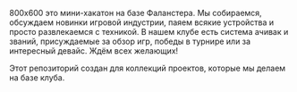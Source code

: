 800x600 это мини-хакатон на базе Фаланстера. Мы собираемся, обсуждаем новинки игровой индустрии, паяем всякие устройства и просто развлекаемся с техникой. В нашем клубе есть система ачивак и званий, присуждаемые за обзор игр, победы в турнире или за интересный девайс. Ждём всех желающих!

Этот репозиторий создан для коллекций проектов, которые мы делаем на базе клуба.
